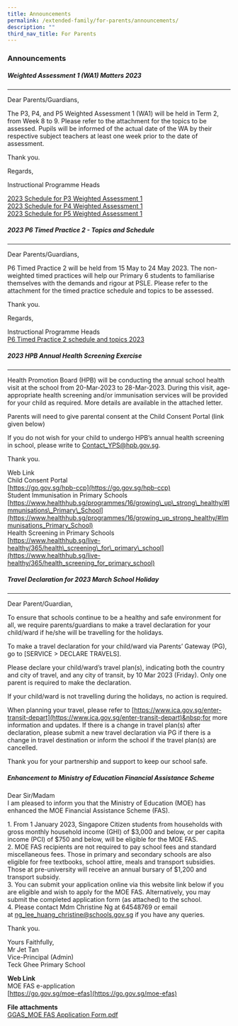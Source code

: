 ```yaml
---
title: Announcements
permalink: /extended-family/for-parents/announcements/
description: ""
third_nav_title: For Parents
---
```

### **Announcements**

##### **Weighted Assessment 1 (WA1) Matters 2023**
-----------------------------------------
Dear Parents/Guardians,

The P3, P4, and P5 Weighted Assessment 1 (WA1) will be held in Term 2, from Week 8 to 9. Please refer to the attachment for the topics to be assessed. Pupils will be informed of the actual date of the WA by their respective subject teachers at least one week prior to the date of assessment.

Thank you.

Regards,

Instructional Programme Heads

[2023 Schedule for P3 Weighted Assessment 1](/files/2023%20Term%202%20WA/updated%202023%20schedule%20for%20p3%20weighted%20assessment%201_term%202.pdf)<br>
[2023 Schedule for P4 Weighted Assessment 1](/files/2023%20Term%202%20WA/updated%202023%20schedule%20for%20p4%20weighted%20assessment%201_term%202.pdf)<br>
[2023 Schedule for P5 Weighted Assessment 1](/files/2023%20Term%202%20WA/updated%202023%20schedule%20for%20p5%20weighted%20assessment_term%202.pdf)

##### **2023 P6 Timed Practice 2 - Topics and Schedule**
-----------------------------------------
Dear Parents/Guardians,

P6 Timed Practice 2 will be held from 15 May to 24 May 2023. The non-weighted timed practices will help our Primary 6 students to familiarise themselves with the demands and rigour at PSLE. Please refer to the attachment for the timed practice schedule and topics to be assessed.

Thank you.

Regards,

Instructional Programme Heads <br>
[P6 Timed Practice 2 schedule and topics 2023](/files/p6%20timed%20practice%202%20schedule%20and%20topics%202023.pdf)

##### **2023 HPB Annual Health Screening Exercise**
-----------------------------------------

Health Promotion Board (HPB) will be conducting the annual school health visit at the school from 20-Mar-2023 to 28-Mar-2023. During this visit, age-appropriate health screening and/or immunisation services will be provided for your child as required. More details are available in the attached letter.

Parents will need to give parental consent at the Child Consent Portal (link given below)

If you do not wish for your child to undergo HPB’s annual health screening in school, please write to&nbsp;[Contact\_YPS@hpb.gov.sg](mailto:Contact_YPS@hpb.gov.sg).

Thank you.

Web Link  
Child Consent Portal  
[https://go.gov.sg/hpb-ccp](https://go.gov.sg/hpb-ccp)  
Student Immunisation in Primary Schools  
[https://www.healthhub.sg/programmes/16/growing\_up\_strong\_healthy/#Immunisations\_Primary\_School](https://www.healthhub.sg/programmes/16/growing_up_strong_healthy/#Immunisations_Primary_School)  
Health Screening in Primary Schools  
[https://www.healthhub.sg/live-healthy/365/health\_screening\_for\_primary\_school](https://www.healthhub.sg/live-healthy/365/health_screening_for_primary_school)

##### **Travel Declaration for 2023 March School Holiday**
------------------------------------------------

Dear Parent/Guardian,

To ensure that schools continue to be a healthy and safe environment for all, we require parents/guardians to make a travel declaration for your child/ward if he/she will be travelling for the holidays.

To make a travel declaration for your child/ward via Parents’ Gateway (PG), go to \[SERVICE &gt; DECLARE TRAVELS\].

Please declare your child/ward’s travel plan(s), indicating both the country and city of travel, and any city of transit, by 10 Mar 2023 (Friday). Only one parent is required to make the declaration.

If your child/ward is not travelling during the holidays, no action is required.

When planning your travel, please refer to&nbsp;[https://www.ica.gov.sg/enter-transit-depart](https://www.ica.gov.sg/enter-transit-depart)&nbsp;for more information and updates. If there is a change in travel plan(s) after declaration, please submit a new travel declaration via PG if there is a change in travel destination or inform the school if the travel plan(s) are cancelled.

Thank you for your partnership and support to keep our school safe.

##### **Enhancement to Ministry of Education Financial Assistance Scheme**
Dear Sir/Madam<br>
I am pleased to inform you that the Ministry of Education (MOE) has enhanced the MOE Financial Assistance Scheme (FAS).

1\.  From 1 January 2023, Singapore Citizen students from households with gross monthly household income (GHI) of $3,000 and below, or per capita income (PCI) of $750 and below, will be eligible for the MOE FAS.<br>
2\.  MOE FAS recipients are not required to pay school fees and standard miscellaneous fees. Those in primary and secondary schools are also eligible for free textbooks, school attire, meals and transport subsidies. Those at pre-university will receive an annual bursary of $1,200 and transport subsidy.<br>
3\.  You can submit your application online via this website link below if you are eligible and wish to apply for the MOE FAS. Alternatively, you may submit the completed application form (as attached) to the school.<br>
4\.  Please contact Mdm Christine Ng at 64548769 or email at&nbsp;[ng\_lee\_huang\_christine@schools.gov.sg](mailto:ng_lee_huang_christine@schools.gov.sg)&nbsp;if you have any queries.

Thank you.

Yours Faithfully,<br>
Mr Jet Tan<br>
Vice-Principal (Admin)<br>
Teck Ghee Primary School

**Web Link**<br>
MOE FAS e-application<br>
[https://go.gov.sg/moe-efas](https://go.gov.sg/moe-efas)

**File attachments**<br>
[GGAS_MOE FAS Application Form.pdf](/files/announcements4.pdf)